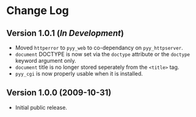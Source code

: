 Change Log
==========

Version 1.0.1 (*In Development*)
--------------------------------
* Moved `httperror` to `pyy_web` to co-dependancy on `pyy_httpserver`.
* `document` DOCTYPE is now set via the `doctype` attribute or the `doctype` keyword argument only.
* `document` title is no longer stored seperately from the `<title>` tag.
* `pyy_cgi` is now properly usable when it is installed.

Version 1.0.0 (2009-10-31)
--------------------------
* Initial public release.